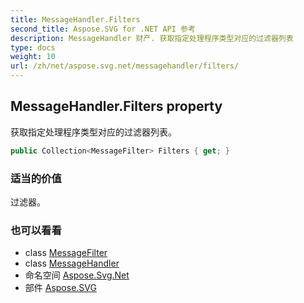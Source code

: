 ```yaml
---
title: MessageHandler.Filters
second_title: Aspose.SVG for .NET API 参考
description: MessageHandler 财产. 获取指定处理程序类型对应的过滤器列表
type: docs
weight: 10
url: /zh/net/aspose.svg.net/messagehandler/filters/
---
```

## MessageHandler.Filters property

获取指定处理程序类型对应的过滤器列表。

```csharp
public Collection<MessageFilter> Filters { get; }
```

### 适当的价值

过滤器。

### 也可以看看

* class [MessageFilter](../../messagefilter/)
* class [MessageHandler](../)
* 命名空间 [Aspose.Svg.Net](../../messagehandler/)
* 部件 [Aspose.SVG](../../../)


